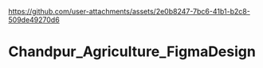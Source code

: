 

https://github.com/user-attachments/assets/2e0b8247-7bc6-41b1-b2c8-509de49270d6

# Chandpur_Agriculture_FigmaDesign
